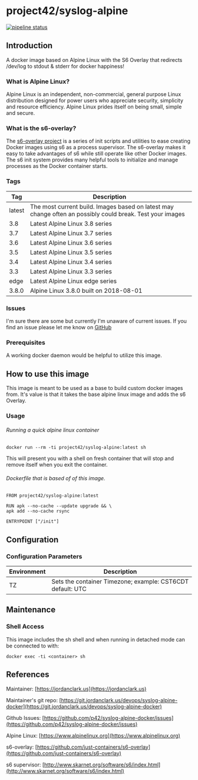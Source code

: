 # project42/syslog-alpine

[![pipeline status](https://git.jordanclark.us/devops/syslog-alpine-docker/badges/master/pipeline.svg)](https://git.jordanclark.us/devops/syslog-alpine-docker/commits/master)

## Introduction
A docker image based on Alpine Linux with the S6 Overlay that redirects /dev/log to stdout & stderr for docker happiness!

### What is Alpine Linux?
Alpine Linux is an independent, non-commercial, general purpose Linux distribution designed for power users who appreciate security, simplicity and resource efficiency. Alpine Linux prides itself on being small, simple and secure.

### What is the s6-overlay?
The [s6-overlay project](https://github.com/just-containers/s6-overlay) is a series of init scripts and utilities to ease creating Docker images using s6 as a process supervisor.  The s6-overlay makes it easy to take advantages of s6 while still operate like other Docker images.  The s6 init system provides many helpful tools to initialize and manage processes as the Docker container starts.

### Tags

| Tag | Description |
|---|---|
| latest | The most current build.  Images based on latest may change often an possibly could break.  Test your images |
| 3.8 | Latest Alpine Linux 3.8 series |
| 3.7 | Latest Alpine Linux 3.7 series |
| 3.6 | Latest Alpine Linux 3.6 series |
| 3.5 | Latest Alpine Linux 3.5 series |
| 3.4 | Latest Alpine Linux 3.4 series |
| 3.3 | Latest Alpine Linux 3.3 series |
| edge | Latest Alpine Linux edge series |
| 3.8.0 | Alpine Linux 3.8.0 built on 2018-08-01 |

### Issues

I'm sure there are some but currently I'm unaware of current issues.  If you find an issue please let me know on [GitHub](https://github.com/p42/syslog-alpine-docker/issues)

### Prerequisites

A working docker daemon would be helpful to utilize this image.

## How to use this image

This image is meant to be used as a base to build custom docker images from.  It's value is that it takes the base alpine linux image and adds the s6 Overlay.

### Usage

###### Running a quick alpine linux container

~~~
docker run --rm -ti project42/syslog-alpine:latest sh
~~~

This will present you with a shell on fresh container that will stop and remove itself when you exit the container.

###### Dockerfile that is based of of this image.

~~~
FROM project42/syslog-alpine:latest

RUN apk --no-cache --update upgrade && \
apk add --no-cache rsync

ENTRYPOINT ["/init"]
~~~

## Configuration

### Configuration Parameters
| Environment | Description |
| --- | --- |
| TZ | Sets the container Timezone; example: CST6CDT default: UTC |  

## Maintenance

### Shell Access

This image includes the sh shell and when running in detached mode can be connected to with:

~~~
docker exec -ti <container> sh
~~~


## References

Maintainer: [https://jordanclark.us](https://jordanclark.us)

Maintainer's git repo: [https://git.jordanclark.us/devops/syslog-alpine-docker](https://git.jordanclark.us/devops/syslog-alpine-docker)

Github Issues: [https://github.com/p42/syslog-alpine-docker/issues](https://github.com/p42/syslog-alpine-docker/issues)

Alpine Linux: [https://www.alpinelinux.org](https://www.alpinelinux.org)

s6-overlay: [https://github.com/just-containers/s6-overlay](https://github.com/just-containers/s6-overlay)

s6 supervisor: [http://www.skarnet.org/software/s6/index.html](http://www.skarnet.org/software/s6/index.html)

